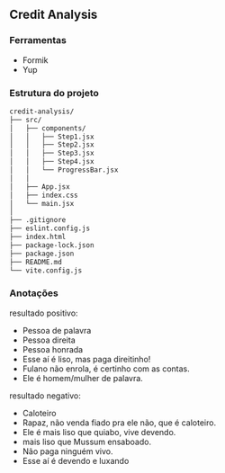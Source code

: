 ## Credit Analysis

### Ferramentas

- Formik
- Yup

### Estrutura do projeto

```bash
credit-analysis/
├── src/
│   ├── components/
│   │   ├── Step1.jsx
│   │   ├── Step2.jsx
│   │   ├── Step3.jsx
│   │   ├── Step4.jsx
│   │   └── ProgressBar.jsx
│   │
│   ├── App.jsx
│   ├── index.css
│   └── main.jsx
│
├── .gitignore
├── eslint.config.js
├── index.html
├── package-lock.json
├── package.json
├── README.md
└── vite.config.js
```

### Anotações

resultado positivo:

- Pessoa de palavra
- Pessoa direita
- Pessoa honrada
- Esse aí é liso, mas paga direitinho!
- Fulano não enrola, é certinho com as contas.
- Ele é homem/mulher de palavra.

resultado negativo:

- Caloteiro
- Rapaz, não venda fiado pra ele não, que é caloteiro.
- Ele é mais liso que quiabo, vive devendo.
- mais liso que Mussum ensaboado.
- Não paga ninguém vivo.
- Esse aí é devendo e luxando
